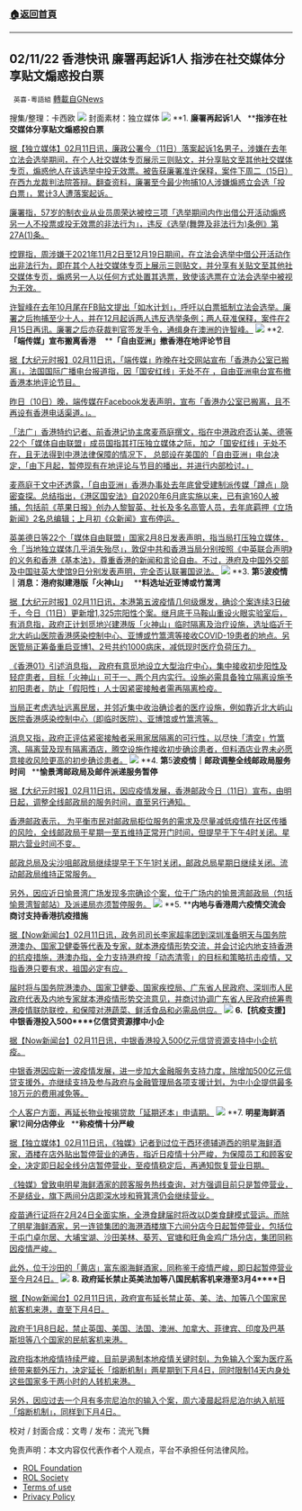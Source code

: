 ###  [:house:返回首頁](https://github.com/ourhimalayas/txt)
---


## 02/11/22 香港快讯 廉署再起诉1人 指涉在社交媒体分享贴文煽惑投白票
` 英喜-粵語組` [轉載自GNews](https://gnews.org/zh-hans/1990650/)

搜集/整理：卡西欧
![](https://assets.gnews.org/wp-content/uploads/2022/02/0211fenmian.jpg)
封面素材：独立媒体
![](https://assets.gnews.org/wp-content/uploads/2022/02/2022-02-11-1.png)
**1. ****廉署再起诉****1****人****   ****指涉在社交媒体分享贴文煽惑投白票**

[据【独立媒体】02月11日讯，廉政公署今（11日）落案起诉1名男子，涉嫌在去年立法会选举期间，在个人社交媒体专页展示三则贴文，并分享贴文至其他社交媒体专页，煽惑他人在该选举中投无效票。被告获廉署准许保释，案件下周二（15日）在西九龙裁判法院答辩。翻查资料，廉署至今最少拘捕10人涉嫌煽惑立会选「投白票」，累计3人遭落案起诉。](https://www.inmediahk.net/node/政經/廉署再起訴1人-指涉在社交媒體分享貼文煽惑投白票)

[廉署指，57岁的制衣业从业员周荣达被控三项「选举期间内作出借公开活动煽惑另一人不投票或投无效票的非法行为」，违反《选举(舞弊及非法行为)条例》第27A(1)条。](https://www.inmediahk.net/node/政經/廉署再起訴1人-指涉在社交媒體分享貼文煽惑投白票)

[控罪指，周涉嫌于2021年11月2日至12月19日期间，在立法会选举中借公开活动作出非法行为，即在其个人社交媒体专页上展示三则贴文，并分享有关贴文至其他社交媒体专页，煽惑另一人以任何方式处置其选票，致使该选票在立法会选举中被视为无效。](https://www.inmediahk.net/node/政經/廉署再起訴1人-指涉在社交媒體分享貼文煽惑投白票)

[许智峰在去年10月尾在FB贴文提出「如水计划」，呼吁以白票抵制立法会选举。廉署之后拘捕至少十人，并在12月起诉两人违反选举条例；两人获准保释，案件在2月15日再讯。廉署之后亦获裁判官签发手令，通缉身在澳洲的许智峰。](https://www.inmediahk.net/node/政經/廉署再起訴1人-指涉在社交媒體分享貼文煽惑投白票)
![](https://assets.gnews.org/wp-content/uploads/2022/02/2022-02-11-2.png)
**2.****「端传媒」宣布搬离香港****    ****「自由亚洲」撤香港在地评论节目**

[据【大纪元时报】02月11日讯，「端传媒」昨晚在社交网站宣布「香港办公室已搬离」，法国国际广播电台报道指，因「国安红线」无处不在 ，自由亚洲电台宣布撤香港本地评论节目。](https://hk.epochtimes.com/news/2022-02-11/86278126)

[昨日（10日）晚，端传媒在Facebook发表声明，宣布「香港办公室已搬离，且不再设有香港电话渠道。」。](https://hk.epochtimes.com/news/2022-02-11/86278126)

[「法广」香港特约记者、前香港记协主席麦燕庭撰文，指在中港政府否认美、德等22个「媒体自由联盟」成员国指其打压独立媒体之际，加之「国安红线」无处不在，且无法得到中港法律保障的情况下， 总部设在美国的「自由亚洲」电台决定，「由下月起，暂停现有在地评论与节目的播出，并进行内部检讨。」](https://hk.epochtimes.com/news/2022-02-11/86278126)

[麦燕庭于文中还透露，「自由亚洲」香港办事处去年底曾受建制派传媒「蹲点」隐密查探。总结指出，《港区国安法》自2020年6月底实施以来，已有逾160人被捕，包括前《苹果日报》创办人黎智英、社长及多名高管人员，去年底羁押《立场新闻》2名总编辑；上月初《众新闻》宣布停运。](https://hk.epochtimes.com/news/2022-02-11/86278126)

[英美德日等22个「媒体自由联盟」国家2月8日发表声明，指当局打压独立媒体，令「当地独立媒体几乎消失殆尽」，敦促中共和香港当局分别按照《中英联合声明》的义务和香港《基本法》，尊重香港的新闻和言论自由。不过，港府及中国外交部及中国驻英大使馆9日分别发表声明，完全否认联署国说法。](https://hk.epochtimes.com/news/2022-02-11/86278126)
![](https://assets.gnews.org/wp-content/uploads/2022/02/2022-02-11-3.png)
**3. ****第****5****波疫情｜消息：港府拟建港版「火神山」****   ****料选址近亚博或竹篙湾**

[据【大纪元时报】02月11日讯，本港第五波疫情几何级爆发，确诊个案连续3日破千，今日（11日）更新增1,325宗阳性个案。继月底于马鞍山重设火眼实验室后，有消息指，政府正计划觅地兴建港版「火神山」临时隔离及治疗设施，选址临近于北大屿山医院香港感染控制中心、亚博或竹篙湾等接收COVID-19患者的地点。另医管局正筹备重启亚博1、2号共约1000病床，减低现时医疗负荷压力。](https://hk.epochtimes.com/news/2022-02-11/16177183)

[《香港01》引述消息指， 政府有意觅地设立大型治疗中心，集中接收初步阳性及轻症患者，目标「火神山」可于一、两个月内实行。设施必需具备独立隔离设施予初阳患者，防止「假阳性」人士因紧密接触者需再隔离检疫。](https://hk.epochtimes.com/news/2022-02-11/16177183)

[当局正考虑选址远离民居，并邻近集中收治确诊者的医疗设施，例如靠近北大屿山医院香港感染控制中心（即临时医院）、亚博馆或竹篙湾等。](https://hk.epochtimes.com/news/2022-02-11/16177183)

[消息又指，政府正评估紧密接触者采用家居隔离的可行性，以尽快「清空」竹篙湾、隔离营及现有隔离酒店，腾空设施作接收初步确诊患者，但料酒店业界未必愿意接收风险更高的初步确诊患者。](https://hk.epochtimes.com/news/2022-02-11/16177183)
![](https://assets.gnews.org/wp-content/uploads/2022/02/2022-02-11-4.png)
**4. ****第****5****波疫情｜邮政调整全线邮政局服务时间****   ****愉景湾邮政局及邮件派递服务暂停**

[据【大纪元时报】02月11日讯，因应疫情发展，香港邮政今日（11日）宣布，由明日起，调整全线邮政局的服务时间，直至另行通知。](https://hk.epochtimes.com/news/2022-02-11/74578135)

[香港邮政表示， 为平衡市民对邮政局柜位服务的需求及尽量减低疫情在社区传播的风险，全线邮政局于星期一至五维持正常开门时间，但提早于下午4时关闭。星期六营业时间不变。](https://hk.epochtimes.com/news/2022-02-11/74578135)

[邮政总局及尖沙咀邮政局继续提早于下午1时关闭，邮政总局星期日继续关闭。流动邮政局维持正常服务。](https://hk.epochtimes.com/news/2022-02-11/74578135)

[另外，因应近日愉景湾广场发现多宗确诊个案，位于广场内的愉景湾邮政局（包括愉景湾智邮站）及派递局亦须暂停服务。](https://hk.epochtimes.com/news/2022-02-11/74578135)
![](https://assets.gnews.org/wp-content/uploads/2022/02/2022-02-11-5.png)
**5. ****内地与香港周六疫情交流会　商讨支持香港抗疫措施**

[据【Now新闻台】02月11日讯，政务司司长李家超率团到深圳准备明天与国务院港澳办、国家卫健委等代表及专家，就本港疫情形势交流，并会讨论内地支持香港的抗疫措施，港澳办指，全力支持港府按「动态清零」的目标和策略抗击疫情，又指香港只要有求，祖国必定有应。](https://news.now.com/home/local/player?newsId=466139)

[届时将与国务院港澳办、国家卫健委、国家疾控局、广东省人民政府、深圳市人民政府代表及内地专家就本港疫情形势交流意见，并商讨协调广东省人民政府统筹粤港疫情联防联控，和保障对港蔬菜、鲜活食品和必需品供应。](https://news.now.com/home/local/player?newsId=466139)
![](https://assets.gnews.org/wp-content/uploads/2022/02/2022-02-11-6.png)
**6.****【抗疫支援】中银香港投入****500****亿信贷资源撑中小企**

[据【Now新闻台】02月11日讯，中银香港投入500亿元信贷资源支持中小企抗疫。](https://news.now.com/home/finance/player?newsId=466133)

[中银香港因应新一波疫情发展，进一步加大金融服务支持力度，除增加500亿元信贷支援外，亦继续支持及参与政府与金融管理局各项支援计划，为中小企提供最多18万元的费用减免等。](https://news.now.com/home/finance/player?newsId=466133)

[个人客户方面，再延长物业按揭贷款「延期还本」申请期。](https://news.now.com/home/finance/player?newsId=466133)
![](https://assets.gnews.org/wp-content/uploads/2022/02/2022-02-11-7.png)
**7. ****明星海鲜酒家****12****间分店停业****   ****称疫情十分严峻**

[据【独立媒体】02月11日讯，《独媒》记者到过位于西环德辅道西的明星海鲜酒家，酒楼在店外贴出暂停营业的通告，指近日疫情十分严峻，为保障员工和顾客安全，决定即日起全线分店暂停营业，至疫情稳定后，再通知恢复营业日期。](https://www.inmediahk.net/node/政經/明星海鮮酒家12間分店停業-稱疫情十分嚴峻)

[《独媒》曾致电明星海鲜酒家的顾客服务热线查询，对方强调目前只是暂停营业，不是结业，旗下两间分店即深水埗和筲箕湾仍会继续营业。](https://www.inmediahk.net/node/政經/明星海鮮酒家12間分店停業-稱疫情十分嚴峻)

[疫苗通行证将在2月24日全面实施，全港食肆届时将改以D类食肆模式营运。而除了明星海鲜酒家，另一连锁集团的海港酒楼旗下六间分店今日起暂停营业，包括位于屯门卓尔居、大埔宝湖、沙田美林、葵芳、官塘和旺角金鸡广场分店，集团同称因疫情严峻。](https://www.inmediahk.net/node/政經/明星海鮮酒家12間分店停業-稱疫情十分嚴峻)

[此外，位于沙田的「黄店」富东阁海鲜酒家，同称鉴于疫情严峻，即日起暂停营业至今月24日。](https://www.inmediahk.net/node/政經/明星海鮮酒家12間分店停業-稱疫情十分嚴峻)
![](https://assets.gnews.org/wp-content/uploads/2022/02/2022-02-11-8.png)
**8. ****政府延长禁止英美法加等八国民航客机来港至****3****月****4****日**

[据【Now新闻台】02月11日讯，政府宣布延长禁止英、美、法、加等八个国家民航客机来港，直至下月4日。](https://news.now.com/home/local/player?newsId=466151)

[政府于1月8日起，禁止英国、美国、法国、澳洲、加拿大、菲律宾、印度及巴基斯坦等八个国家的民航客机来港。](https://news.now.com/home/local/player?newsId=466151)

[政府指本地疫情持续严峻，目前是遏制本地疫情关键时刻，为免输入个案为医疗系统带来额外压力，决定延长「熔断机制」两星期到下月4日，同时限制14天内身处这些国家多于两小时的人转机来港。](https://news.now.com/home/local/player?newsId=466151)

[另外，因应过去一个月有多宗尼泊尔的输入个案，周六凌晨起将尼泊尔纳入航班「熔断机制」，同样到下月4日。](https://news.now.com/home/local/player?newsId=466151)

校对 / 封面合成：文粤 / 发布：流光飞舞

 

免责声明：本文内容仅代表作者个人观点，平台不承担任何法律风险。

- [ROL Foundation](https://rolfoundation.org/)
- [ROL Society](https://rolsociety.org/)
- [Terms of use](https://gnews.org/terms-of-use-3/)
- [Privacy Policy](https://gnews.org/privacy-policy/)
